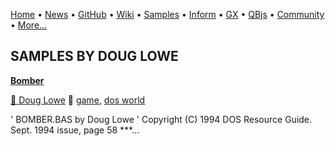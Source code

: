 [Home](https://qb64.com) • [News](../news.md) • [GitHub](https://github.com/QB64Official/qb64) • [Wiki](https://github.com/QB64Official/qb64/wiki) • [Samples](../samples.md) • [Inform](../inform.md) • [GX](../gx.md) • [QBjs](../qbjs.md) • [Community](../community.md) • [More...](../more.md)

## SAMPLES BY DOUG LOWE

**[Bomber](bomber/index.md)**

[🐝 Doug Lowe](doug-lowe.md) 🔗 [game](game.md), [dos world](dos-world.md)

' BOMBER.BAS by Doug Lowe ' Copyright (C) 1994 DOS Resource Guide. Sept. 1994 issue, page 58  ***...
